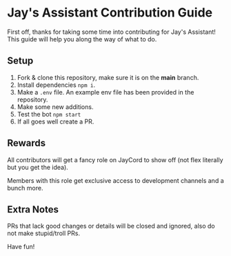# Jay's Assistant Contribution Guide

First off, thanks for taking some time into contributing for Jay's Assistant! This guide will help you along the way of what to do.

## Setup

1. Fork & clone this repository, make sure it is on the **main** branch.
2. Install dependencies ` npm i `.
3. Make a ` .env ` file. An example env file has been provided in the repository.
3. Make some new additions.
4. Test the bot ` npm start `
5. If all goes well create a PR.

## Rewards

All contributors will get a fancy role on JayCord to show off (not flex literally but you get the idea).

Members with this role get exclusive access to development channels and a bunch more.

## Extra Notes

PRs that lack good changes or details will be closed and ignored, also do not make stupid/troll PRs.

Have fun!
